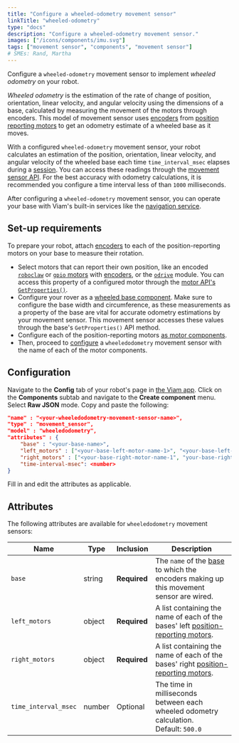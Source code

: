 ```yaml
---
title: "Configure a wheeled-odometry movement sensor"
linkTitle: "wheeled-odometry"
type: "docs"
description: "Configure a wheeled-odometry movement sensor."
images: ["/icons/components/imu.svg"]
tags: ["movement sensor", "components", "movement sensor"]
# SMEs: Rand, Martha
---
```


Configure a `wheeled-odometry` movement sensor to implement _wheeled odometry_ on your robot.

_Wheeled odometry_ is the estimation of the rate of change of position, orientation, linear velocity, and angular velocity using the dimensions of a base, calculated by measuring the movement of the motors through encoders.
This model of movement sensor uses [encoders](/components/encoder/) from [position reporting motors](/components/motor/) to get an odometry estimate of a wheeled base as it moves.

With a configured `wheeled-odometry` movement sensor, your robot calculates an estimation of the position, orientation, linear velocity, and angular velocity of the wheeled base each time `time_interval_msec` elapses during a [session](/program/apis/sessions/).
You can access these readings through the [movement sensor API](/components/movement-sensor/#api).
For the best accuracy with odometry calculations, it is recommended you configure a time interval less of than `1000` milliseconds.

After configuring a `wheeled-odometry` movement sensor, you can operate your base with Viam's built-in services like the [navigation service](/services/navigation/).

## Set-up requirements

To prepare your robot, attach [encoders](/components/encoder/) to each of the position-reporting motors on your base to measure their rotation.

- Select motors that can report their own position, like an encoded [`roboclaw`](/components/motor/roboclaw/) or [`gpio` motors](/components/motor/gpio/) with [encoders](/components/encoder/#configuration), or the [`odrive`](/extend/modular-resources/examples/odrive/) module.
You can access this property of a configured motor through the [motor API's `GetProperties()`](/components/motor/#getproperties).
- Configure your rover as a [wheeled base component](/components/base/wheeled/).
Make sure to configure the base width and circumference, as these measurements as a property of the base are vital for accurate odometry estimations by your movement sensor. This movement sensor accesses these values through the base's `GetProperties()` API method.
- Configure each of the position-reporting motors [as motor components](/components/motor/).
- Then, proceed to [configure](#configuration) a `wheeledodometry` movement sensor with the name of each of the motor components.

## Configuration

Navigate to the **Config** tab of your robot's page in [the Viam app](https://app.viam.com).
Click on the **Components** subtab and navigate to the **Create component** menu.
Select **Raw JSON** mode.
Copy and paste the following:

```json {class="line-numbers linkable-line-numbers"}
"name" : "<your-wheeledodometry-movement-sensor-name>",
"type" : "movement_sensor",
"model" : "wheeledodometry",
"attributes" : {
    "base" : "<your-base-name>",
    "left_motors" : ["<your-base-left-motor-name-1>", "<your-base-left-motor-name-2>"],
    "right_motors" : ["<your-base-right-motor-name-1", "your-base-right-motor-name-2>"],
    "time-interval-msec": <number>
}
```

Fill in and edit the attributes as applicable.

## Attributes

The following attributes are available for `wheeledodometry` movement sensors:

| Name | Type | Inclusion | Description |
| ---- | ---- | --------- | ----------- |
| `base` | string | **Required** | The `name` of the [base](/components/base/) to which the encoders making up this movement sensor are wired. |
| `left_motors` | object | **Required** | A list containing the name of each of the bases' left [position-reporting motors](/components/motor/gpio/). |
| `right_motors` | object | **Required** | A list containing the name of each of the bases' right [position-reporting motors](/components/motor/gpio/). |
| `time_interval_msec` | number | Optional | The time in milliseconds between each wheeled odometry calculation.<br>Default: `500.0`</br> |
